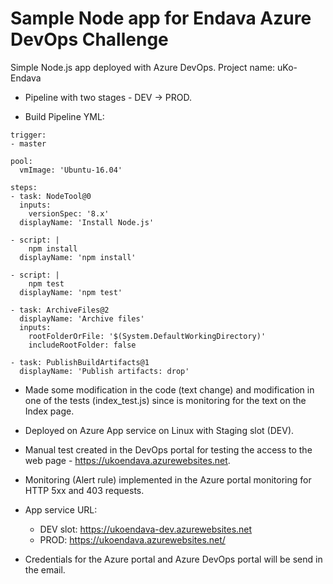# Sample Node app for Endava Azure DevOps Challenge

Simple Node.js app deployed with Azure DevOps. Project name: uKo-Endava

- Pipeline with two stages - DEV -> PROD. 

- Build Pipeline YML:

```
trigger:
- master

pool:
  vmImage: 'Ubuntu-16.04'

steps:
- task: NodeTool@0
  inputs:
    versionSpec: '8.x'
  displayName: 'Install Node.js'

- script: |
    npm install
  displayName: 'npm install'

- script: |
    npm test
  displayName: 'npm test'

- task: ArchiveFiles@2
  displayName: 'Archive files'
  inputs:
    rootFolderOrFile: '$(System.DefaultWorkingDirectory)'
    includeRootFolder: false

- task: PublishBuildArtifacts@1
  displayName: 'Publish artifacts: drop'
```

- Made some modification in the code (text change) and modification in one of the tests (index_test.js) since is monitoring for the text on the Index page.

- Deployed on Azure App service on Linux with Staging slot (DEV).

- Manual test created in the DevOps portal for testing the access to the web page - https://ukoendava.azurewebsites.net.

- Monitoring (Alert rule) implemented in the Azure portal monitoring for HTTP 5xx and 403 requests.

- App service URL:

  - DEV slot: https://ukoendava-dev.azurewebsites.net
  - PROD: https://ukoendava.azurewebsites.net/

- Credentials for the Azure portal and Azure DevOps portal will be send in the email.

